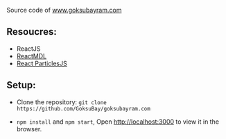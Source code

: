 Source code of www.goksubayram.com
## Resoucres:
* ReactJS
* [ReactMDL](https://tleunen.github.io/react-mdl)
* [React ParticlesJS](https://www.npmjs.com/package/react-particles-js)
## Setup:
* Clone the repository: `git clone https://github.com/GoksuBay/goksubayram.com`
 
* `npm install` and `npm start`, Open [http://localhost:3000](http://localhost:3000) to view it in the browser.


